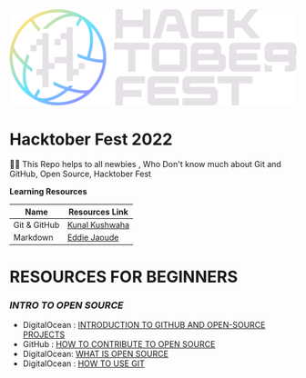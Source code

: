 <img src="image/Hfest.png">

</br>

# Hacktober Fest 2022
👋🏻 This Repo helps to all newbies , Who Don't know much about Git and GitHub, Open Source, Hacktober Fest

**Learning Resources**

Name | Resources Link
-----| --------------
Git & GitHub | [Kunal Kushwaha](https://www.youtube.com/watch?v=apGV9Kg7ics)
Markdown | [Eddie Jaoude](https://www.youtube.com/watch?v=OXZ77HvL_Yg)

# **RESOURCES FOR BEGINNERS**

### ___INTRO TO OPEN SOURCE___

* DigitalOcean : [INTRODUCTION TO GITHUB AND OPEN-SOURCE PROJECTS](https://www.digitalocean.com/community/tutorial_series/an-introduction-to-open-source)
* GitHub : [HOW TO CONTRIBUTE TO OPEN SOURCE](https://opensource.guide/how-to-contribute/)
* DigitalOcean: [WHAT IS OPEN SOURCE](https://www.digitalocean.com/community/tutorials/what-is-open-source)
* DigitalOcean : [HOW TO USE GIT](https://www.digitalocean.com/community/cheatsheets/how-to-use-git-a-reference-guide)


